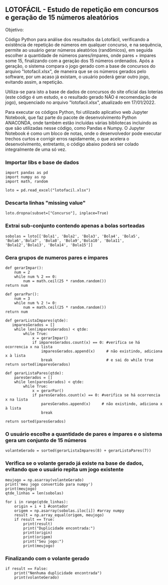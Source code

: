 ## LOTOFÁCIL - Estudo de repetição em concursos e geração de 15 números aleatórios

Objetivo:

Código Python para análise dos resultados da Lotofácil, verificando a existência de repetição de números em qualquer concurso,
e na sequência, permite ao usuário gerar números aleatórios (randômicos), em seguida escolher a quantidade de números
pares/ímpares, onde pares + ímpares some 15, finalizando com a geração dos 15 números ordenados. Após a geração, o sistema compara
o jogo gerado com a base de concursos do arquivo "lotofacil.xlsx", de maneira que se os números gerados pelo software, por um acaso
já existam, o usuário poderá gerar outro jogo, evitando assim, a repetição.

Utiliza-se para isto a base de dados de concursos do site oficial das loterias (este código é um estudo, e o resultado gerado NÃO é recomendação de jogo),
sequenciado no arquivo "lotofacil.xlsx", atualizado em 17/01/2022.

Para executar os códigos Python, foi utilizado aplicativo web Jupyter Notebook, que faz parte do pacote de desenvolvimento Python ANACONDA,
onde também estão incluídas várias bibliotecas incluindo as que são utilizadas nesse código, como Pandas e Numpy.
O Jupyter Notebook é como um bloco de notas, onde o desenvolvedor pode executar trechos curtos e corrigir erros rapidamente, o que acelera o desenvolvimento,
entretanto, o código abaixo poderá ser colado integralmente de uma só vez.


### Importar libs e base de dados

    import pandas as pd
    import numpy as np
    import math, random

    loto = pd.read_excel("lotofacil.xlsx")

### Descarta linhas "missing value"
    loto.dropna(subset=["Concurso"], inplace=True)

### Extrai sub-conjunto contendo apenas a bolas sorteadas
    sobolas = loto[['Bola1', 'Bola2', 'Bola3', 'Bola4', 'Bola5', 'Bola6','Bola7', 'Bola8', 'Bola9','Bola10', 'Bola11', 'Bola12','Bola13', 'Bola14', 'Bola15']]


### Gera grupos de numeros pares e ímpares

    def gerarImpar():
        num = 2
        while num % 2 == 0:
            num = math.ceil(25 * random.random())
    return num

    def gerarPar():
        num = 3
        while num % 2 != 0:
            num = math.ceil(25 * random.random())
    return num

    def gerarListaImpares(qtde):
       imparesGerados = []
        while len(imparesGerados) < qtde:
            while True:
                x = gerarImpar()
                if imparesGerados.count(x) == 0: #verifica se há ocorrencia x na lista
                    imparesGerados.append(x)     # não existindo, adiciona x à lista
                    break                        # e sai do while true
    return sorted(imparesGerados)

    def gerarListaPares(qtde):
        paresGerados = []
        while len(paresGerados) < qtde:
            while True:
                x = gerarPar()
                if paresGerados.count(x) == 0: #verifica se há ocorrencia x na lista
                    paresGerados.append(x)     # não existindo, adiciona x à lista
                    break
                
    return sorted(paresGerados)

### O usuário escolhe a quantidade de pares e ímpares e o sistema gera um conjunto de 15 números

    volanteGerado = sorted(gerarListaImpares(8) + gerarListaPares(7))


### Verifica se o volante gerado já existe na base de dados, evitando que o usuário repita um jogo existente

    meujogo = np.asarray(volanteGerado)
    print('meu jogo convertido para numpy')
    print(meujogo)
    qtde_linhas = len(sobolas)

    for i in range(qtde_linhas):
        origin = i + 1 #contador
        origem = np.asarray(sobolas.iloc[i]) #array numpy
        result = np.array_equal(origem, meujogo)
        if result == True:
            print(result)
            print("Duplicidade encontrada:")
            print(origin)
            print(origem)
            print("Seu jogo:")
            print(meujogo)

### Finalizando com o volante gerado
    if result == False:
        print("Nenhuma duplicidade encontrada")
        print(volanteGerado)
